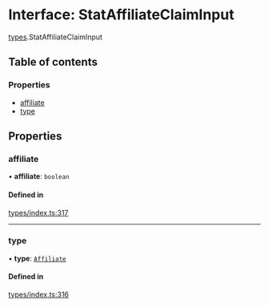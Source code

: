 # Interface: StatAffiliateClaimInput

[types](../wiki/types).StatAffiliateClaimInput

## Table of contents

### Properties

- [affiliate](../wiki/types.StatAffiliateClaimInput#affiliate)
- [type](../wiki/types.StatAffiliateClaimInput#type)

## Properties

### affiliate

• **affiliate**: `boolean`

#### Defined in

[types/index.ts:317](https://github.com/PolymeshAssociation/polymesh-sdk/blob/339b7503/src/types/index.ts#L317)

___

### type

• **type**: [`Affiliate`](../wiki/types.ClaimType#affiliate)

#### Defined in

[types/index.ts:316](https://github.com/PolymeshAssociation/polymesh-sdk/blob/339b7503/src/types/index.ts#L316)
